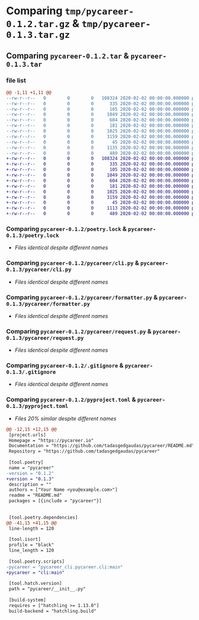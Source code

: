 # Comparing `tmp/pycareer-0.1.2.tar.gz` & `tmp/pycareer-0.1.3.tar.gz`

## Comparing `pycareer-0.1.2.tar` & `pycareer-0.1.3.tar`

### file list

```diff
@@ -1,11 +1,11 @@
--rw-r--r--   0        0        0   108324 2020-02-02 00:00:00.000000 pycareer-0.1.2/poetry.lock
--rw-r--r--   0        0        0      335 2020-02-02 00:00:00.000000 pycareer-0.1.2/.github/workflows/ci-cd.yml
--rw-r--r--   0        0        0      105 2020-02-02 00:00:00.000000 pycareer-0.1.2/pycareer/__init__.py
--rw-r--r--   0        0        0     1049 2020-02-02 00:00:00.000000 pycareer-0.1.2/pycareer/cli.py
--rw-r--r--   0        0        0      604 2020-02-02 00:00:00.000000 pycareer-0.1.2/pycareer/formatter.py
--rw-r--r--   0        0        0      181 2020-02-02 00:00:00.000000 pycareer-0.1.2/pycareer/models.py
--rw-r--r--   0        0        0     1025 2020-02-02 00:00:00.000000 pycareer-0.1.2/pycareer/request.py
--rw-r--r--   0        0        0     3159 2020-02-02 00:00:00.000000 pycareer-0.1.2/.gitignore
--rw-r--r--   0        0        0       45 2020-02-02 00:00:00.000000 pycareer-0.1.2/README.md
--rw-r--r--   0        0        0     1135 2020-02-02 00:00:00.000000 pycareer-0.1.2/pyproject.toml
--rw-r--r--   0        0        0      489 2020-02-02 00:00:00.000000 pycareer-0.1.2/PKG-INFO
+-rw-r--r--   0        0        0   108324 2020-02-02 00:00:00.000000 pycareer-0.1.3/poetry.lock
+-rw-r--r--   0        0        0      335 2020-02-02 00:00:00.000000 pycareer-0.1.3/.github/workflows/ci-cd.yml
+-rw-r--r--   0        0        0      105 2020-02-02 00:00:00.000000 pycareer-0.1.3/pycareer/__init__.py
+-rw-r--r--   0        0        0     1049 2020-02-02 00:00:00.000000 pycareer-0.1.3/pycareer/cli.py
+-rw-r--r--   0        0        0      604 2020-02-02 00:00:00.000000 pycareer-0.1.3/pycareer/formatter.py
+-rw-r--r--   0        0        0      181 2020-02-02 00:00:00.000000 pycareer-0.1.3/pycareer/models.py
+-rw-r--r--   0        0        0     1025 2020-02-02 00:00:00.000000 pycareer-0.1.3/pycareer/request.py
+-rw-r--r--   0        0        0     3159 2020-02-02 00:00:00.000000 pycareer-0.1.3/.gitignore
+-rw-r--r--   0        0        0       45 2020-02-02 00:00:00.000000 pycareer-0.1.3/README.md
+-rw-r--r--   0        0        0     1113 2020-02-02 00:00:00.000000 pycareer-0.1.3/pyproject.toml
+-rw-r--r--   0        0        0      489 2020-02-02 00:00:00.000000 pycareer-0.1.3/PKG-INFO
```

### Comparing `pycareer-0.1.2/poetry.lock` & `pycareer-0.1.3/poetry.lock`

 * *Files identical despite different names*

### Comparing `pycareer-0.1.2/pycareer/cli.py` & `pycareer-0.1.3/pycareer/cli.py`

 * *Files identical despite different names*

### Comparing `pycareer-0.1.2/pycareer/formatter.py` & `pycareer-0.1.3/pycareer/formatter.py`

 * *Files identical despite different names*

### Comparing `pycareer-0.1.2/pycareer/request.py` & `pycareer-0.1.3/pycareer/request.py`

 * *Files identical despite different names*

### Comparing `pycareer-0.1.2/.gitignore` & `pycareer-0.1.3/.gitignore`

 * *Files identical despite different names*

### Comparing `pycareer-0.1.2/pyproject.toml` & `pycareer-0.1.3/pyproject.toml`

 * *Files 20% similar despite different names*

```diff
@@ -12,15 +12,15 @@
 [project.urls]
 Homepage = "https://pycareer.io"
 Documentation = "https://github.com/tadasgedgaudas/pycareer/README.md"
 Repository = "https://github.com/tadasgedgaudas/pycareer"
 
 [tool.poetry]
 name = "pycareer"
-version = "0.1.2"
+version = "0.1.3"
 description = ""
 authors = ["Your Name <you@example.com>"]
 readme = "README.md"
 packages = [{include = "pycareer"}]
 
 
 [tool.poetry.dependencies]
@@ -41,15 +41,15 @@
 line-length = 120
 
 [tool.isort]
 profile = "black"
 line_length = 120
 
 [tool.poetry.scripts]
-pycareer = "pycareer_cli.pycareer.cli:main"
+pycareer = "cli:main"
 
 [tool.hatch.version]
 path = "pycareer/__init__.py"
 
 [build-system]
 requires = ["hatchling >= 1.13.0"]
 build-backend = "hatchling.build"
```


